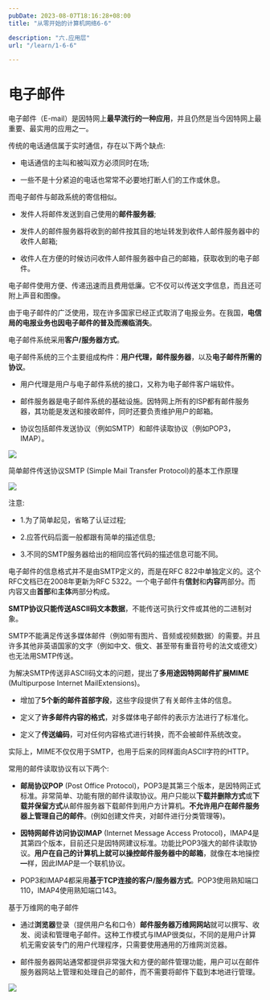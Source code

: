 ```yaml
---
pubDate: 2023-08-07T18:16:28+08:00
title: "从零开始的计算机网络6-6"

description: "六.应用层"
url: "/learn/1-6-6"

---
```


# 电子邮件

电子邮件（E-mail）是因特网上**最早流行的一种应用**，并且仍然是当今因特网上最重要、最实用的应用之一。

传统的电话通信属于实时通信，存在以下两个缺点:

- 电话通信的主叫和被叫双方必须同时在场;

- 一些不是十分紧迫的电话也常常不必要地打断人们的工作或休息。

而电子邮件与邮政系统的寄信相似。

- 发件人将邮件发送到自己使用的**邮件服务器**;

- 发件人的邮件服务器将收到的邮件按其目的地址转发到收件人邮件服务器中的收件人邮箱;

- 收件人在方便的时候访问收件人邮件服务器中自己的邮箱，获取收到的电子邮件。

电子邮件使用方便、传递迅速而且费用低廉。它不仅可以传送文字信息，而且还可附上声音和图像。

由于电子邮件的广泛使用，现在许多国家已经正式取消了电报业务。在我国，**电信局的电报业务也因电子邮件的普及而濒临消失**。

电子邮件系统采用**客户/服务器方式**。

电子邮件系统的三个主要组成构件：**用户代理，邮件服务器**，以及**电子邮件所需的协议**。

- 用户代理是用户与电子邮件系统的接口，又称为电子邮件客户端软件。

- 邮件服务器是电子邮件系统的基础设施。因特网上所有的ISP都有邮件服务器，其功能是发送和接收邮件，同时还要负责维护用户的邮箱。

- 协议包括邮件发送协议（例如SMTP）和邮件读取协议（例如POP3，IMAP）。

![](https://img.0pt.im/computernet/6-6/6-6-1.png)

简单邮件传送协议SMTP (Simple Mail Transfer Protocol)的基本工作原理

![](https://img.0pt.im/computernet/6-6/6-6-2.png)

注意:

- 1.为了简单起见，省略了认证过程;

- 2.应答代码后面一般都跟有简单的描述信息;

- 3.不同的SMTP服务器给出的相同应答代码的描述信息可能不同。

电子邮件的信息格式并不是由SMTP定义的，而是在RFC 822中单独定义的。这个RFC文档已在2008年更新为RFC 5322。一个电子邮件有**信封**和**内容**两部分。而内容又由**首部**和**主体**两部分构成。

**SMTP协议只能传送ASCII码文本数据**，不能传送可执行文件或其他的二进制对象。

SMTP不能满足传送多媒体邮件（例如带有图片、音频或视频数据）的需要。并且许多其他非英语国家的文字（例如中文、俄文、甚至带有重音符号的法文或德文）也无法用SMTP传送。

为解决SMTP传送非ASCII码文本的问题，提出了**多用途因特网邮件扩展MIME** (Multipurpose Internet MailExtensions)。

- 增加了**5个新的邮件首部字段**，这些字段提供了有关邮件主体的信息。

- 定义了**许多邮件内容的格式**，对多媒体电子邮件的表示方法进行了标准化。

- 定义了**传送编码**，可对任何内容格式进行转换，而不会被邮件系统改变。

实际上，MIME不仅仅用于SMTP，也用于后来的同样面向ASCII字符的HTTP。

常用的邮件读取协议有以下两个:

- **邮局协议POP** (Post Office Protocol)，POP3是其第三个版本，是因特网正式标准。非常简单、功能有限的邮件读取协议。用户只能以**下载并删除方式**或**下载并保留方式**从邮件服务器下载邮件到用户方计算机。**不允许用户在邮件服务器上管理自己的邮件**。(例如创建文件夹，对邮件进行分类管理等)。

- **因特网邮件访问协议IMAP** (Internet Message Access Protocol)，IMAP4是其第四个版本，目前还只是因特网建议标准。功能比POP3强大的邮件读取协议。**用户在自己的计算机上就可以操控邮件服务器中的邮箱**，就像在本地操控━样，因此IMAP是一个联机协议。

- POP3和IMAP4都采用**基于TCP连接的客户/服务器方式**。POP3使用熟知端口110，IMAP4使用熟知端口143。

基于万维网的电子邮件

- 通过**浏览器**登录（提供用户名和口令）**邮件服务器万维网网站**就可以撰写、收发、阅读和管理电子邮件。这种工作模式与IMAP很类似，不同的是用户计算机无需安装专门的用户代理程序，只需要使用通用的万维网浏览器。

- 邮件服务器网站通常都提供非常强大和方便的邮件管理功能，用户可以在邮件服务器网站上管理和处理自己的邮件，而不需要将邮件下载到本地进行管理。

![](https://img.0pt.im/computernet/6-6/6-6-3.png)
